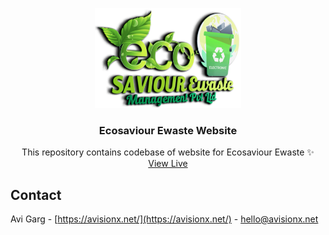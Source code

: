 <p align="center">
  <img src="./src/img/logo.png" alt="" height="160">
  <h3 align="center">Ecosaviour Ewaste Website</h3>

  <p align="center">
    This repository contains codebase of website for Ecosaviour Ewaste ✨
    </br>
    <a href="https://www.ecosaviourewaste.com/">View Live</a>
  </p>
</p>

<!-- CONTACT -->

## Contact

Avi Garg - [https://avisionx.net/](https://avisionx.net/) - hello@avisionx.net
